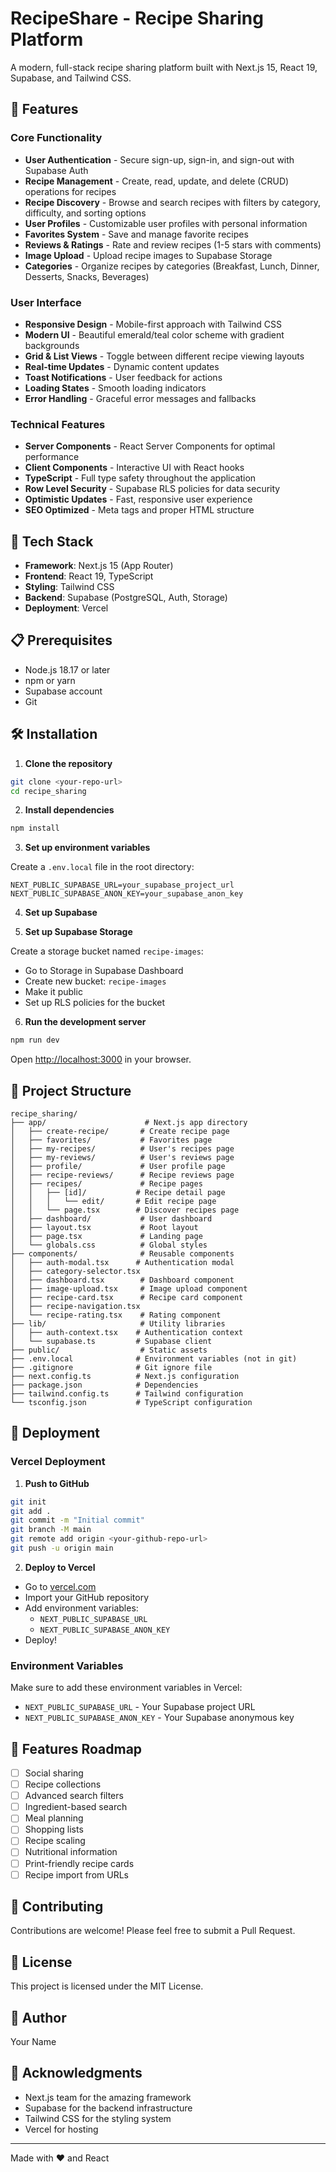 # RecipeShare - Recipe Sharing Platform

A modern, full-stack recipe sharing platform built with Next.js 15, React 19, Supabase, and Tailwind CSS.

## 🌟 Features

### Core Functionality
- **User Authentication** - Secure sign-up, sign-in, and sign-out with Supabase Auth
- **Recipe Management** - Create, read, update, and delete (CRUD) operations for recipes
- **Recipe Discovery** - Browse and search recipes with filters by category, difficulty, and sorting options
- **User Profiles** - Customizable user profiles with personal information
- **Favorites System** - Save and manage favorite recipes
- **Reviews & Ratings** - Rate and review recipes (1-5 stars with comments)
- **Image Upload** - Upload recipe images to Supabase Storage
- **Categories** - Organize recipes by categories (Breakfast, Lunch, Dinner, Desserts, Snacks, Beverages)

### User Interface
- **Responsive Design** - Mobile-first approach with Tailwind CSS
- **Modern UI** - Beautiful emerald/teal color scheme with gradient backgrounds
- **Grid & List Views** - Toggle between different recipe viewing layouts
- **Real-time Updates** - Dynamic content updates
- **Toast Notifications** - User feedback for actions
- **Loading States** - Smooth loading indicators
- **Error Handling** - Graceful error messages and fallbacks

### Technical Features
- **Server Components** - React Server Components for optimal performance
- **Client Components** - Interactive UI with React hooks
- **TypeScript** - Full type safety throughout the application
- **Row Level Security** - Supabase RLS policies for data security
- **Optimistic Updates** - Fast, responsive user experience
- **SEO Optimized** - Meta tags and proper HTML structure

## 🚀 Tech Stack

- **Framework**: Next.js 15 (App Router)
- **Frontend**: React 19, TypeScript
- **Styling**: Tailwind CSS
- **Backend**: Supabase (PostgreSQL, Auth, Storage)
- **Deployment**: Vercel

## 📋 Prerequisites

- Node.js 18.17 or later
- npm or yarn
- Supabase account
- Git

## 🛠️ Installation

1. **Clone the repository**
```bash
git clone <your-repo-url>
cd recipe_sharing
```

2. **Install dependencies**
```bash
npm install
```

3. **Set up environment variables**

Create a `.env.local` file in the root directory:

```env
NEXT_PUBLIC_SUPABASE_URL=your_supabase_project_url
NEXT_PUBLIC_SUPABASE_ANON_KEY=your_supabase_anon_key
```

4. **Set up Supabase**

5. **Set up Supabase Storage**

Create a storage bucket named `recipe-images`:
- Go to Storage in Supabase Dashboard
- Create new bucket: `recipe-images`
- Make it public
- Set up RLS policies for the bucket

6. **Run the development server**
```bash
npm run dev
```

Open [http://localhost:3000](http://localhost:3000) in your browser.

## 📁 Project Structure

```
recipe_sharing/
├── app/                      # Next.js app directory
│   ├── create-recipe/       # Create recipe page
│   ├── favorites/           # Favorites page
│   ├── my-recipes/          # User's recipes page
│   ├── my-reviews/          # User's reviews page
│   ├── profile/             # User profile page
│   ├── recipe-reviews/      # Recipe reviews page
│   ├── recipes/             # Recipe pages
│   │   ├── [id]/           # Recipe detail page
│   │   │   └── edit/       # Edit recipe page
│   │   └── page.tsx        # Discover recipes page
│   ├── dashboard/           # User dashboard
│   ├── layout.tsx           # Root layout
│   ├── page.tsx             # Landing page
│   └── globals.css          # Global styles
├── components/              # Reusable components
│   ├── auth-modal.tsx      # Authentication modal
│   ├── category-selector.tsx
│   ├── dashboard.tsx        # Dashboard component
│   ├── image-upload.tsx     # Image upload component
│   ├── recipe-card.tsx      # Recipe card component
│   ├── recipe-navigation.tsx
│   └── recipe-rating.tsx    # Rating component
├── lib/                     # Utility libraries
│   ├── auth-context.tsx    # Authentication context
│   └── supabase.ts         # Supabase client
├── public/                  # Static assets
├── .env.local              # Environment variables (not in git)
├── .gitignore              # Git ignore file
├── next.config.ts          # Next.js configuration
├── package.json            # Dependencies
├── tailwind.config.ts      # Tailwind configuration
└── tsconfig.json           # TypeScript configuration
```

## 🚀 Deployment

### Vercel Deployment

1. **Push to GitHub**
```bash
git init
git add .
git commit -m "Initial commit"
git branch -M main
git remote add origin <your-github-repo-url>
git push -u origin main
```

2. **Deploy to Vercel**
- Go to [vercel.com](https://vercel.com)
- Import your GitHub repository
- Add environment variables:
  - `NEXT_PUBLIC_SUPABASE_URL`
  - `NEXT_PUBLIC_SUPABASE_ANON_KEY`
- Deploy!

### Environment Variables

Make sure to add these environment variables in Vercel:
- `NEXT_PUBLIC_SUPABASE_URL` - Your Supabase project URL
- `NEXT_PUBLIC_SUPABASE_ANON_KEY` - Your Supabase anonymous key

## 🎯 Features Roadmap

- [ ] Social sharing
- [ ] Recipe collections
- [ ] Advanced search filters
- [ ] Ingredient-based search
- [ ] Meal planning
- [ ] Shopping lists
- [ ] Recipe scaling
- [ ] Nutritional information
- [ ] Print-friendly recipe cards
- [ ] Recipe import from URLs

## 🤝 Contributing

Contributions are welcome! Please feel free to submit a Pull Request.

## 📝 License

This project is licensed under the MIT License.

## 👤 Author

Your Name

## 🙏 Acknowledgments

- Next.js team for the amazing framework
- Supabase for the backend infrastructure
- Tailwind CSS for the styling system
- Vercel for hosting

---

Made with ❤️ and React
